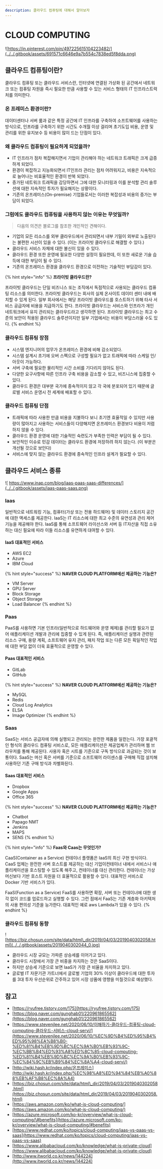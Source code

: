 ```yaml
---
description: 클라우드 컴퓨팅에 대해서 알아보자
---
```


# CLOUD COMPUTING

![https://in.pinterest.com/pin/497225615104223482/](../../.gitbook/assets/691571c6646e9a7b554c7838ed5f8dda.png)

## 클라우드 컴퓨팅이란?

클라우드 컴퓨팅 또는 클라우드 서비스란, 인터넷에 연결된 가상화 된 공간에서 네트워크 또는 컴퓨팅 자원을 즉시 필요한 만큼 사용할 수 있는 서비스 형태의 IT 인프라스트럭처를 의미한다.

### 온 프레미스 환경이란?

데이터센터나 서버 룸과 같은 특정 공간에 IT 인프라를 구축하여 소프트웨어를 사용하는 방식으로, 인프라를 구축하기 위한 시간도 수개월 이상 걸리며 초기도입 비용, 운영 및 관리를 위한 유지보수 등 비용이 많이 드는 단점이 있다.

### 왜 클라우드 컴퓨팅이 필요하게 되었을까?

* IT 인프라가 점차 복잡해지면서 기업이 관리해야 하는 네트워크 트래픽은 크게 급증하게 되었다.
* 환경이 복잡하고 지능화되면서 IT인프라 관리는 점차 어려워지고, 비용은 지속적으로 늘어나는 비효율적인 환경이 반복 되었다.
* 증가된 네트워크 트래픽을 감당하면서 그에 대한 모니터링과 이를 분석할 관리 솔루션에 대한 지속적인 투자가 필요해지는 상황이다.
* 기존의 온프레미스\(On-premise\) 기업들로서는 이러한 복잡성과 비용의 증가는 부담이 되었다.

### 그럼에도 클라우드 컴퓨팅을 사용하지 않는 이유는 무엇일까?

> 다음의 의견은 블로그를 참조한 개인적인 견해이다.

* 기업의 모든 리소스를 외부 클라우드에서 관리되면서 내부 기밀이 외부로 노출된다는 불편한 시선이 있을 수 있다. \(이는 프라이빗 클라우드로 해결할 수 있다.\)
* 클라우드 서비스 자체에 대한 불신이 있을 수 있다.
* 클라우드 환경 또한 운영에 필요한 다양한 설정이 필요한데, 이 또한 새로운 기술 습득에 대한 부담이 될 수 있다.
* 기존의 온프레미스 환경을 클라우드 환경으로 이전하는 기술적인 부담감이 있다.

{% hint style="info" %}
**프라이빗 클라우드란?**  
  
프라이빗 클라우드는 단일 비즈니스 또는 조직에서 독점적으로 사용되는 클라우드 컴퓨팅 리소스를 의미한다. 프라이빗 클라우드는 회사의 실제 온사이트 데이터 센터 내에 배치할 수 있게 된다. 일부 회사에서는 해당 프라이빗 클라우드를 호스트하기 위해 타사 서비스 공급자에 비용을 지급하기도 한다. 프라이빗 클라우드는 서비스와 인프라가 개인 네트워크에서 유지 관리되는 클라우드라고 생각하면 된다. 프라이빗 클라우드는 최고 수준의 보안이 적용된 클라우드 솔루션이지만 일부 기업에서는 비용이 부담스러울 수도 있다.
{% endhint %}

### 클라우드 컴퓨팅 장점

* 시스템 엔지니어의 업무가 온프레미스 환경에 비해 감소되었다.
* 시스템 설계시 초기에 오버 스펙으로 구성할 필요가 없고 트래픽에 따라 스케일 인/아웃이 가능하다.
* 서버 구축에 필요한 물리적인 시간 소비를 기다리지 않아도 된다.
* 다양한 요구사항에 따른 인프라 구축 비용을 감소할 수 있고, 비즈니스에 집중할 수 있다.
* 클라우드 환경은 대부분 국가에 종속적이지 않고 각 국에 분포되어 있기 때문에 글로벌 서비스 운영시 전 세계에 배포할 수 있다.

### 클라우드 컴퓨팅 단점

* 트래픽에 따라 사용한 만큼 비용을 지불하다 보니 초기엔 효율적일 수 있지만 사용량이 많아지고 사용하는 서비스들이 다양해지면 온프레미스 환경보다 비용이 저렴하지 않을 수 있다.
* 클라우드 환경 운영에 대한 기술적인 숙련도가 부족한 인력은 부담이 될 수 있다.
* 보안적인 이슈로 민감 데이터는 클라우드 환경에 저장하려 하지 않는다. \(이 부분은 개선될 것으로 보인다\)
* 서비스에 맞지 않는 클라우드 환경에 종속적인 인프라 설계가 필요할 수 있다.

## 클라우드 서비스 종류

![ &#x200B;https://www.inap.com/blog/iaas-paas-saas-differences/](../../.gitbook/assets/iaas-paas-saas.png)

### Iaas

일반적으로 네트워킹 기능, 컴퓨터\(가상 또는 전용 하드웨어\) 및 데이터 스토리지 공간에 대한 액세스를 제공한다. IaaS는 IT 리소스에 대한 최고 수준의 유연성과 관리 제어 기능을 제공해야 한다. IaaS를 통해 소프트웨어 라이선스와 서버 등 IT자산을 직접 소유하는 대신 필요에 따라 이들 리소스를 유연하게 대여할 수 있다. 

#### IaaS 대표적인 서비스

* AWS EC2
* Azure
* IBM Cloud

{% hint style="success" %}
**NAVER CLOUD PLATFORM에선 제공하는 기능은?**

* VM Server
* GPU Server
* Block Storage
* Object Storage
* Load Balancer
{% endhint %}

### Paas

PaaS를 사용하면 기본 인프라\(일반적으로 하드웨어와 운영 체제\)를 관리할 필요가 없어 애플리케이션 개발과 관리에 집중할 수 있게 된다. 즉, 애플리케이션 실행과 관련된 리소스 구매, 용량 계획, 소프트웨어 유지 관리, 패치 작업 또는 다른 모든 획일적인 작업에 대한 부담 없이 더욱 효율적으로 운영할 수 있다.

#### Paas 대표적인 서비스

* GitLab
* GitHub

{% hint style="success" %}
**NAVER CLOUD PLATFORM에선 제공하는 기능은?**

* MySQL
* Redis
* Cloud Log Analytics
* ELSA
* Image Optimizer
{% endhint %}

### Saas

SaaS는 서비스 공급자에 의해 실행되고 관리되는 완전한 제품을 일컫는다. 가장 포괄적인 형식의 클라우드 컴퓨팅 서비스로, 모든 애플리케이션은 제공업체가 관리하며 웹 브라우저를 통해 제공된다. 사용자 혹은 시트를 기준으로 구독 방식으로 과금되는 것이 보통이다. SaaS는 머신 혹은 서버를 기준으로 소프트웨어 라이센스를 구매해 직접 설치해 사용하던 기존 구매 방식과 차별화된다.  

#### Saas 대표적인 서비스

* Dropbox
* Google Apps
* Office 365

{% hint style="success" %}
**NAVER CLOUD PLATFORM에선 제공하는 기능은?**

* Chatbot
* Papago NMT
* Jenkins
* MAPS
* SENS
{% endhint %}

{% hint style="info" %}
**Faas와 Caas는 무엇인가?**  
  
CaaS\(Container as a Service\) 컨테이너 플랫폼은 IaaS의 최신 구현 방식이다. CaaS 업체는 완전한 서버 호스트를 제공하는 대신 기업이컨테이너 내에서 서비스나 애플리케이션을 호스팅할 수 있도록 해주고, 컨테이너를 대신 관리한다. 컨테이너는 가상머신보다 기반 호스트 자원을 더 효율적으로 활용할 수 있다. 대표적인 서비스로 Docker 기반 서비스가 있다.

FaaS\(Function as a Service\) FaaS를 사용하면 확장, 서버 또는 컨테이너에 대한 생각 없이 코드를 업로드하고 실행할 수 있다. 그런 점에서 FaaS는 기존 계층화 아키텍처의 사용 편의성 기준을 능가한다. 대표적인 예로 aws Lambda가 있을 수 있다.
{% endhint %}

### 클라우드 컴퓨팅 동향

![https://biz.chosun.com/site/data/html\_dir/2019/04/03/2019040302058.html](../../.gitbook/assets/2019040302044_0.jpg)

* 클라우드 시장 규모는 가파른 상승세를 이어가고 있다.
* 클라우드 시장에서 가장 큰 비중을 차지하는 것은 SaaS이다.
* 하지만 상승세 기준으로 보면 IaaS가 가장 큰 비율을 차지하고 있다.
* 글로벌 IT 자문기관 가트너에서 글로벌 기업의 30% 이상이 클라우드에 대한 투자를 3대 투자 우선순위로 간주하고 있어 시장 상품에 영향을 미칠것으로 예상했다.

## 참고

* [https://ryufree.tistory.com/175](https://ryufree.tistory.com/175)
* [https://blog.naver.com/gunghab01/220961865562](https://blog.naver.com/gunghab01/220961865562)
* [https://www.stevenjlee.net/2020/06/10/이해하기-클라우드-컴퓨팅-cloud-computing-클라우드-서비스-cloud-servi/](https://www.stevenjlee.net/2020/06/10/%EC%9D%B4%ED%95%B4%ED%95%98%EA%B8%B0-%ED%81%B4%EB%9D%BC%EC%9A%B0%EB%93%9C-%EC%BB%B4%ED%93%A8%ED%8C%85-cloud-computing-%ED%81%B4%EB%9D%BC%EC%9A%B0%EB%93%9C-%EC%84%9C%EB%B9%84%EC%8A%A4-cloud-servi/)
* [http://wiki.hash.kr/index.php/온프레미스](http://wiki.hash.kr/index.php/%EC%98%A8%ED%94%84%EB%A0%88%EB%AF%B8%EC%8A%A4)
* [https://biz.chosun.com/site/data/html\_dir/2019/04/03/2019040302058.html](https://biz.chosun.com/site/data/html_dir/2019/04/03/2019040302058.html)
* [https://aws.amazon.com/ko/what-is-cloud-computing/](https://aws.amazon.com/ko/what-is-cloud-computing/)
* [https://azure.microsoft.com/ko-kr/overview/what-is-cloud-computing/\#benefits](https://azure.microsoft.com/ko-kr/overview/what-is-cloud-computing/#benefits)
* [https://www.redhat.com/ko/topics/cloud-computing/iaas-vs-paas-vs-saas](https://www.redhat.com/ko/topics/cloud-computing/iaas-vs-paas-vs-saas)
* [https://www.alibabacloud.com/ko/knowledge/what-is-private-cloud](https://www.alibabacloud.com/ko/knowledge/what-is-private-cloud)
* [http://www.itworld.co.kr/news/144224](http://www.itworld.co.kr/news/144224)

